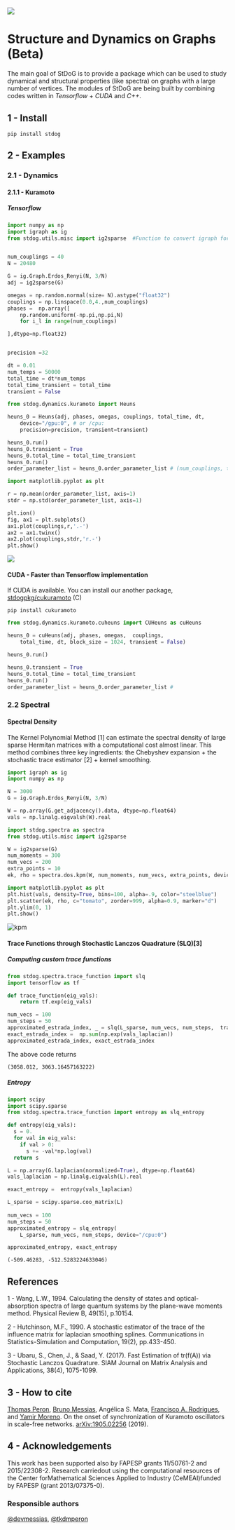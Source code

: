 # ![](docs/source/imgs/stdog.png) 
# Structure and Dynamics on Graphs (Beta)

The main goal of StDoG is to provide a package which can be used to study
dynamical and structural properties (like spectra) on graphs with a large
number of vertices. The modules of StDoG are being built by
combining codes written in *Tensorflow* + *CUDA* and *C++*.

## 1 - Install

```
pip install stdog
```

## 2 - Examples

### 2.1 - Dynamics

#### 2.1.1 - Kuramoto

##### Tensorflow
```python
import numpy as np
import igraph as ig
from stdog.utils.misc import ig2sparse  #Function to convert igraph format to sparse matrix


num_couplings = 40
N = 20480

G = ig.Graph.Erdos_Renyi(N, 3/N)
adj = ig2sparse(G)

omegas = np.random.normal(size= N).astype("float32")
couplings = np.linspace(0.0,4.,num_couplings)
phases =  np.array([
    np.random.uniform(-np.pi,np.pi,N)
    for i_l in range(num_couplings)

],dtype=np.float32)


precision =32

dt = 0.01
num_temps = 50000
total_time = dt*num_temps
total_time_transient = total_time
transient = False
```

```python
from stdog.dynamics.kuramoto import Heuns

heuns_0 = Heuns(adj, phases, omegas, couplings, total_time, dt,         
    device="/gpu:0", # or /cpu:
    precision=precision, transient=transient)

heuns_0.run()
heuns_0.transient = True
heuns_0.total_time = total_time_transient
heuns_0.run()
order_parameter_list = heuns_0.order_parameter_list # (num_couplings, total_time//dt)
```
```python
import matplotlib.pyplot as plt

r = np.mean(order_parameter_list, axis=1)
stdr = np.std(order_parameter_list, axis=1)

plt.ion()
fig, ax1 = plt.subplots()
ax1.plot(couplings,r,'.-')
ax2 = ax1.twinx()
ax2.plot(couplings,stdr,'r.-')
plt.show()
```
![](docs/source/imgs/heuns_tf.png)

#### CUDA - Faster than Tensorflow implementation

If CUDA is available. You can install our another package,
[stdogpkg/cukuramoto](https://github.com/stdogpkg/cukuramoto) (C)
```
pip install cukuramoto
```

```python
from stdog.dynamics.kuramoto.cuheuns import CUHeuns as cuHeuns

heuns_0 = cuHeuns(adj, phases, omegas,  couplings,
    total_time, dt, block_size = 1024, transient = False)

heuns_0.run()

heuns_0.transient = True
heuns_0.total_time = total_time_transient
heuns_0.run()
order_parameter_list = heuns_0.order_parameter_list #
```
### 2.2 Spectral 

#### Spectral Density

The Kernel Polynomial Method [1] can estimate the spectral density of large sparse Hermitan matrices with a computational cost almost linear. This method combines three key ingredients: the Chebyshev expansion + the stochastic trace estimator [2] + kernel smoothing.

```python
import igraph as ig
import numpy as np

N = 3000
G = ig.Graph.Erdos_Renyi(N, 3/N)

W = np.array(G.get_adjacency().data, dtype=np.float64)
vals = np.linalg.eigvalsh(W).real
```

```python
import stdog.spectra as spectra
from stdog.utils.misc import ig2sparse 

W = ig2sparse(G)
num_moments = 300
num_vecs = 200
extra_points = 10
ek, rho = spectra.dos.kpm(W, num_moments, num_vecs, extra_points, device="/gpu:0")
```

```python
import matplotlib.pyplot as plt
plt.hist(vals, density=True, bins=100, alpha=.9, color="steelblue")
plt.scatter(ek, rho, c="tomato", zorder=999, alpha=0.9, marker="d")
plt.ylim(0, 1)
plt.show()
```
![kpm](docs/source/imgs/kpm_dos.png)
#### Trace Functions through Stochastic Lanczos Quadrature (SLQ)[3]


##### Computing custom trace functions

```python
from stdog.spectra.trace_function import slq
import tensorflow as tf

def trace_function(eig_vals):
    return tf.exp(eig_vals)

num_vecs = 100
num_steps = 50
approximated_estrada_index, _ = slq(L_sparse, num_vecs, num_steps,  trace_function, device="/gpu:0")
exact_estrada_index =  np.sum(np.exp(vals_laplacian))
approximated_estrada_index, exact_estrada_index
```
The above code returns

```
(3058.012, 3063.16457163222)
```
##### Entropy
```python
import scipy
import scipy.sparse
from stdog.spectra.trace_function import entropy as slq_entropy

def entropy(eig_vals):
  s = 0.
  for val in eig_vals:
    if val > 0:
      s += -val*np.log(val)
  return s

L = np.array(G.laplacian(normalized=True), dtype=np.float64)
vals_laplacian = np.linalg.eigvalsh(L).real

exact_entropy =  entropy(vals_laplacian)

L_sparse = scipy.sparse.coo_matrix(L)
    
num_vecs = 100
num_steps = 50
approximated_entropy = slq_entropy(
    L_sparse, num_vecs, num_steps, device="/cpu:0")

approximated_entropy, exact_entropy
```
```
(-509.46283, -512.5283224633046)
```

## References

1 -  Wang, L.W., 1994. Calculating the density of states and
optical-absorption spectra of large quantum systems by the plane-wave moments
method. Physical Review B, 49(15), p.10154.

2 - Hutchinson, M.F., 1990. A stochastic estimator of the trace of the
influence matrix for laplacian smoothing splines. Communications in
Statistics-Simulation and Computation, 19(2), pp.433-450.

3 - Ubaru, S., Chen, J., & Saad, Y. (2017). Fast Estimation of tr(f(A)) via Stochastic Lanczos Quadrature. 
SIAM Journal on Matrix Analysis and Applications, 38(4), 1075-1099.


## 3 - How to cite

[Thomas Peron](https://tkdmperon.github.io/), [Bruno Messias](http://brunomessias.com/), Angélica S. Mata, [Francisco A. Rodrigues](http://conteudo.icmc.usp.br/pessoas/francisco/), and [Yamir Moreno](http://cosnet.bifi.es/people/yamir-moreno/). On the onset of synchronization of Kuramoto oscillators in scale-free networks. [arXiv:1905.02256](https://arxiv.org/abs/1905.02256) (2019).

## 4 - Acknowledgements

This work has been supported also by FAPESP grants  11/50761-2  and  2015/22308-2.   Research  carriedout using the computational resources of the Center forMathematical  Sciences  Applied  to  Industry  (CeMEAI)funded by FAPESP (grant 2013/07375-0).
 
### Responsible authors

[@devmessias](https://github.com/devmessias), [@tkdmperon](https://github.com/tkdmperon)
